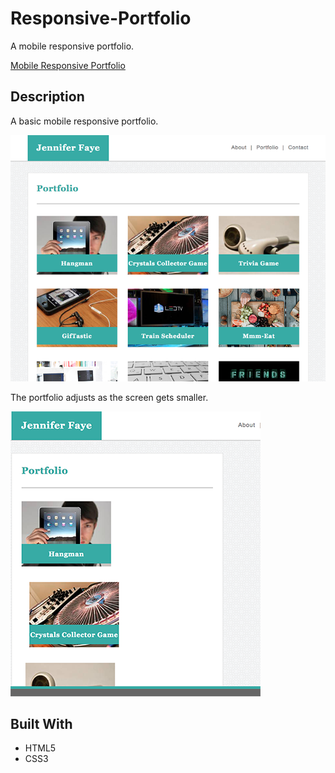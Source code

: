 # Responsive-Portfolio

A mobile responsive portfolio.  

[Mobile Responsive Portfolio](https://jennifer0101.github.io/Responsive-Portfolio/index.html)

## Description

A basic mobile responsive portfolio. 

![Image description](assets/images/SS_About.png)

The portfolio adjusts as the screen gets smaller.

![Image description](assets/images/SS_Portfolio.png)

## Built With

* HTML5
* CSS3


